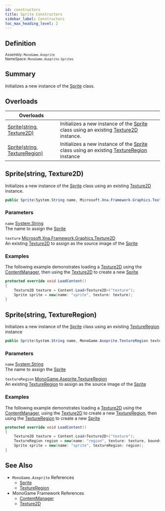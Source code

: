 ```yaml
---
id: constructors
title: Sprite Constructors
sidebar_label: Constructors
toc_max_heading_level: 2
---
```


## Definition

<small>

Assembly: `MonoGame.Aseprite`  
NameSpace: `MonoGame.Aseprite.Sprites`

</small>

## Summary

Initializes a new instance of the [Sprite](./sprite) class.

## Overloads

| Overloads                                                    |                                                                                                                                                                                   |
| ------------------------------------------------------------ | --------------------------------------------------------------------------------------------------------------------------------------------------------------------------------- |
| [Sprite(string, Texture2D)](#spritestring-texture2d)         | Initializes a new instance of the [Sprite](./sprite) class using an existing [Texture2D](https://docs.monogame.net/api/Microsoft.Xna.Framework.Graphics.Texture2D.html) instance. |
| [Sprite(string, TextureRegion)](#spritestring-textureregion) | Initializes a new instance of the [Sprite](./sprite) class using an existing [TextureRegion](./error) instance                                                                    |

## Sprite(string, Texture2D)

Initializes a new instance of the [Sprite](./sprite) class using an existing [Texture2D](https://docs.monogame.net/api/Microsoft.Xna.Framework.Graphics.Texture2D.html) instance.

```cs
public Sprite(System.String name, Microsoft.Xna.Framework.Graphics.Texture2D texture);
```

### Parameters
`name` [System.String](https://learn.microsoft.com/en-us/dotnet/api/system.string?view=net-7.0)  
The name to assign the [Sprite](./sprite)

`texture` [Microsoft.Xna.Framework.Graphics.Texture2D](https://docs.monogame.net/api/Microsoft.Xna.Framework.Graphics.Texture2D.html)  
An existing [Texture2D](https://docs.monogame.net/api/Microsoft.Xna.Framework.Graphics.Texture2D.html) to assign as the source image of the [Sprite](./sprite)

### Examples
The following example demonstrates loading a [Texture2D](need-link) using the [ContentManager](need-link), then using the [Texture2D](need-link) to create a new [Sprite](./sprite)

```cs title="Create Sprite from Texture2D" showLineNumbers
protected override void LoadContent()
{
    Texture2D texture = Content.Load<Texture2D>("texture");
    Sprite sprite = new(name: "sprite", texture: texture);
}
```

## Sprite(string, TextureRegion)

Initializes a new instance of the [Sprite](./sprite) class using an existing [TextureRegion](./error) instance

```cs
public Sprite(System.String name, MonoGame.Aseprite.TextureRegion textureRegion);
```

### Parameters
`name` [System.String](https://learn.microsoft.com/en-us/dotnet/api/system.string?view=net-7.0)  
The name to assign the [Sprite](./sprite)

`textureRegion` [MonoGame.Aseprite.TextureRegion](need-link)  
An existing [TextureRegion](https://docs.monogame.net/api/Microsoft.Xna.Framework.Graphics.Texture2D.html) to assign as the source image of the [Sprite](./sprite)

### Examples
The following example demonstrates loading a [Texture2D](need-link) using the [ContentManager](need-link), using the [Texture2D](need-link) to create a new [TextureRegion](need-link), then using the [TextureRegion](need-link) to create a new [Sprite](./sprite)

```cs title="Create Sprite from TextureRegion" showLineNumbers
protected override void LoadContent()
{
    Texture2D texture = Content.Load<Texture2D>("texture");
    TextureRegion region = new(name: "region", texture: texture, bounds: texture.Bounds)
    Sprite sprite = new(name: "sprite", textureRegion: region);
}
```

## See Also
- `MonoGame.Aseprite` References
    - [Sprite](/.sprite)
    - [TextureRegion](need-link)
- MonoGame Framework References
    - [ContentManager](need-link)
    - [Texture2D](need-link)